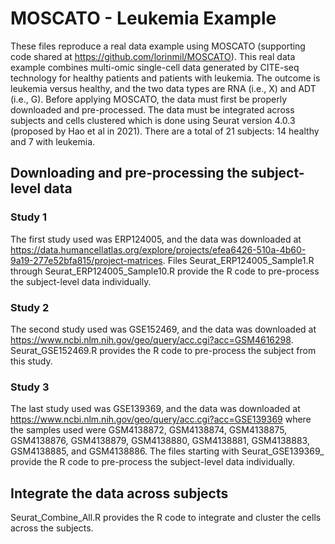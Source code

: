 # MOSCATO - Leukemia Example

These files reproduce a real data example using MOSCATO (supporting code shared at https://github.com/lorinmil/MOSCATO). This real data example combines multi-omic single-cell data generated by CITE-seq technology for healthy patients and patients with leukemia. The outcome is leukemia versus healthy, and the two data types are RNA (i.e., X) and ADT (i.e., G). Before applying MOSCATO, the data must first be properly downloaded and pre-processed. The data must be integrated across subjects and cells clustered which is done using Seurat version 4.0.3 (proposed by Hao et al in 2021). There are a total of 21 subjects: 14 healthy and 7 with leukemia.

## Downloading and pre-processing the subject-level data

### Study 1

The first study used was ERP124005, and the data was downloaded at https://data.humancellatlas.org/explore/projects/efea6426-510a-4b60-9a19-277e52bfa815/project-matrices. Files Seurat_ERP124005_Sample1.R through Seurat_ERP124005_Sample10.R provide the R code to pre-process the subject-level data individually.

### Study 2

The second study used was GSE152469, and the data was downloaded at https://www.ncbi.nlm.nih.gov/geo/query/acc.cgi?acc=GSM4616298. Seurat_GSE152469.R provides the R code to pre-process the subject from this study.

### Study 3

The last study used was GSE139369, and the data was downloaded at https://www.ncbi.nlm.nih.gov/geo/query/acc.cgi?acc=GSE139369 where the samples used were GSM4138872, GSM4138874, GSM4138875, GSM4138876, GSM4138879, GSM4138880, GSM4138881, GSM4138883, GSM4138885, and GSM4138886. The files starting with Seurat_GSE139369_ provide the R code to pre-process the subject-level data individually.

## Integrate the data across subjects

Seurat_Combine_All.R provides the R code to integrate and cluster the cells across the subjects.
